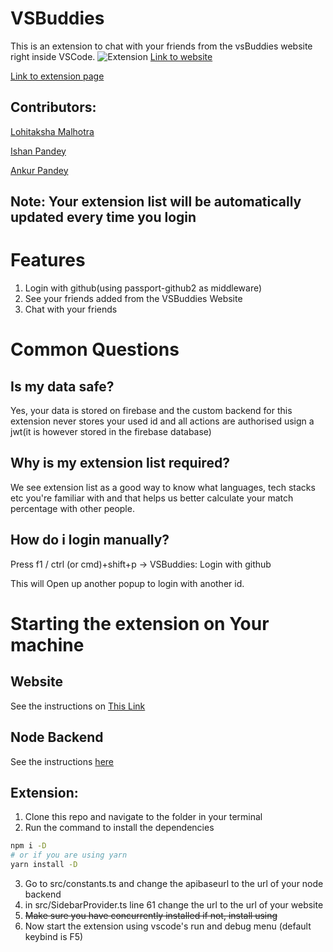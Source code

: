 # VSBuddies
This is an extension to chat with your friends from the vsBuddies website right inside VSCode.
![Extension](https://user-images.githubusercontent.com/44966242/148548190-284fa183-4589-4952-b433-dba112a40f3f.png)
[Link to website](https://vsbuddies.netlify.app)

[Link to extension page](https://marketplace.visualstudio.com/items?itemName=Lohitaksha.vsbuddies)
## Contributors:
[Lohitaksha Malhotra](https://github.com/lohit244)

[Ishan Pandey](https://github.com/ishanpandey703)

[Ankur Pandey](https://github.com/ankurpandey07)

## Note: Your extension list will be automatically updated every time you login

# Features
1. Login with github(using passport-github2 as middleware)
2. See your friends added from the VSBuddies Website
3. Chat with your friends

# Common Questions
## Is my data safe?
 Yes, your data is stored on firebase and the custom backend for this extension never stores your used id and all actions are authorised usign a jwt(it is however stored in the firebase database)

## Why is my extension list required?
 We see extension list as a good way to know what languages, tech stacks etc you're familiar with and that helps us better calculate your match percentage with other people.

## How do i login manually?

 Press f1 / ctrl (or cmd)+shift+p -> VSBuddies: Login with github

 This will Open up another popup to login with another id.

# Starting the extension on Your machine
## Website
See the instructions on [This Link](https://github.com/Lohit244/vsbuddies-website)
## Node Backend 
See the instructions [here](https://github.com/Lohit244/vsbuddiesextapi)
## Extension:
1. Clone this repo and navigate to the folder in your terminal
2. Run the command to install the dependencies

```bash
npm i -D
# or if you are using yarn
yarn install -D
```
3. Go to src/constants.ts and change the apibaseurl to the url of your node backend
4. in src/SidebarProvider.ts line 61 change the url to the url of your website
5.  ~~Make sure you have concurrently installed if not, install using~~
6. Now start the extension using vscode's run and debug menu (default keybind is F5)
